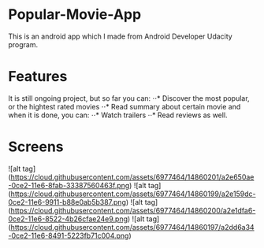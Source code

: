 # Popular-Movie-App
This is an android app which I made from Android Developer Udacity program.
# Features
It is still ongoing project, but so far you can:
⋅⋅* Discover the most popular, or the hightest rated movies
⋅⋅* Read summary about certain movie
and when it is done, you can:
⋅⋅* Watch trailers
⋅⋅* Read reviews
as well.
# Screens
![alt tag] (https://cloud.githubusercontent.com/assets/6977464/14860201/a2e650ae-0ce2-11e6-8fab-33387560463f.png)
![alt tag] (https://cloud.githubusercontent.com/assets/6977464/14860199/a2e159dc-0ce2-11e6-9911-b88e0ab5b387.png)
![alt tag] (https://cloud.githubusercontent.com/assets/6977464/14860200/a2e1dfa6-0ce2-11e6-8522-4b26cfae24e9.png)
![alt tag] (https://cloud.githubusercontent.com/assets/6977464/14860197/a2dd6a34-0ce2-11e6-8491-5223fb71c004.png)
